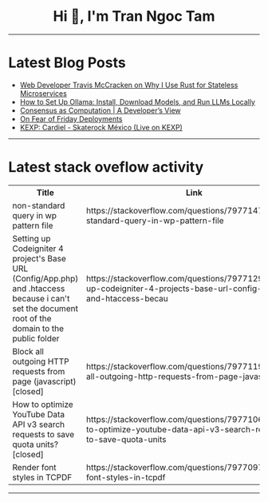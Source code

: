 <h1 align="center">Hi 👋, I'm Tran Ngoc Tam</h1>

---

# Latest Blog Posts 
<!-- BLOG-POST-LIST:START -->
- [Web Developer Travis McCracken on Why I Use Rust for Stateless Microservices](https://dev.to/travis-mccracken-dev/web-developer-travis-mccracken-on-why-i-use-rust-for-stateless-microservices-2g6p)
- [How to Set Up Ollama: Install, Download Models, and Run LLMs Locally](https://dev.to/sophyia/how-to-set-up-ollama-install-download-models-and-run-llms-locally-2542)
- [Consensus as Computation | A Developer’s View](https://dev.to/umang_suthar_9bad6f345a8a/consensus-as-computation-a-developers-view-1o24)
- [On Fear of Friday Deployments](https://dev.to/_steve_fenton_/on-fear-of-friday-deployments-5h28)
- [KEXP: Cardiel - Skaterock México &lpar;Live on KEXP&rpar;](https://dev.to/music_youtube/kexp-cardiel-skaterock-mexico-live-on-kexp-37bp)
<!-- BLOG-POST-LIST:END -->

---

# Latest stack oveflow activity
<table>
  <tr><th>Title</th><th>Link</th></tr>
  <!-- STACKOVERFLOW:START --><tr><td>non-standard query in wp pattern file</td><td>https://stackoverflow.com/questions/79771477/non-standard-query-in-wp-pattern-file</td></tr><tr><td>Setting up Codeigniter 4 project&#39;s Base URL &lpar;Config/App.php&rpar; and .htaccess because i can&#39;t set the document root of the domain to the public folder</td><td>https://stackoverflow.com/questions/79771294/setting-up-codeigniter-4-projects-base-url-config-app-php-and-htaccess-becau</td></tr><tr><td>Block all outgoing HTTP requests from page &lpar;javascript&rpar; [closed]</td><td>https://stackoverflow.com/questions/79771194/block-all-outgoing-http-requests-from-page-javascript</td></tr><tr><td>How to optimize YouTube Data API v3 search requests to save quota units? [closed]</td><td>https://stackoverflow.com/questions/79771065/how-to-optimize-youtube-data-api-v3-search-requests-to-save-quota-units</td></tr><tr><td>Render font styles in TCPDF</td><td>https://stackoverflow.com/questions/79770979/render-font-styles-in-tcpdf</td></tr><!-- STACKOVERFLOW:END -->
</table>

---


